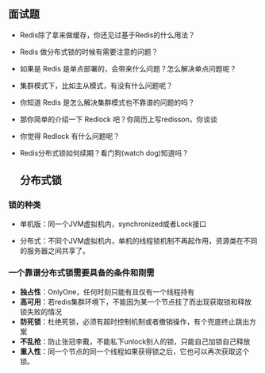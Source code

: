 ## 面试题

- Redis除了拿来做缓存，你还见过基于Redis的什么用法？
- Redis 做分布式锁的时候有需要注意的问题？
- 如果是 Redis 是单点部署的，会带来什么问题？怎么解决单点问题呢？
- 集群模式下，比如主从模式，有没有什么问题呢？
- 你知道 Redis 是怎么解决集群模式也不靠谱的问题的吗？
- 那你简单的介绍一下 Redlock 吧？你简历上写redisson，你谈谈
- 你觉得 Redlock 有什么问题呢？
- Redis分布式锁如何续期？看门狗(watch dog)知道吗？

  ## 分布式锁

### 锁的种类

- 单机版：同一个JVM虚拟机内，synchronized或者Lock接口

- 分布式：不同个JVM虚拟机内，单机的线程锁机制不再起作用，资源类在不同的服务器之间共享了。

### 一个靠谱分布式锁需要具备的条件和刚需

- **独占性**：OnlyOne，任何时刻只能有且仅有一个线程持有
- **高可用**：若redis集群环境下，不能因为某一个节点挂了而出现获取锁和释放锁失败的情况
- **防死锁**：杜绝死锁，必须有超时控制机制或者撤销操作，有个兜底终止跳出方案
- **不乱抢**：防止张冠李戴，不能私下unlock别人的锁，只能自己加锁自己释放
- **重入性**：同一个节点的同一个线程如果获得锁之后，它也可以再次获取这个锁。

